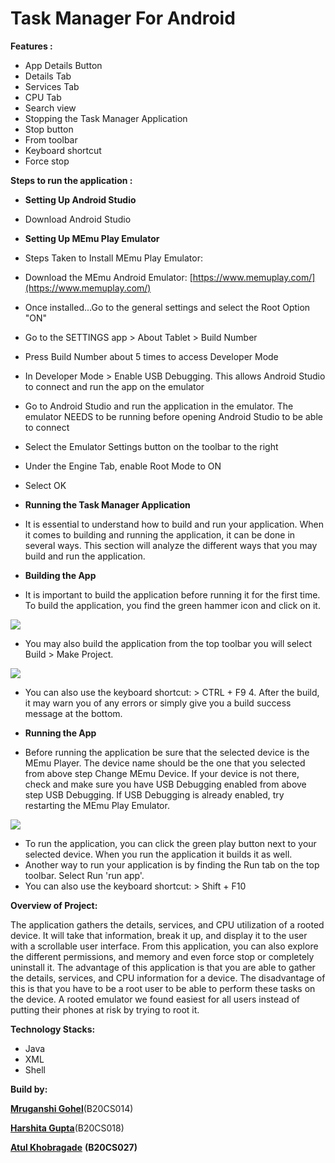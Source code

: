 # **Task Manager For Android**

**Features :**

- App Details Button
- Details Tab
- Services Tab
- CPU Tab
- Search view
- Stopping the Task Manager Application
- Stop button
- From toolbar
- Keyboard shortcut
- Force stop

**Steps to run the application :**

- **Setting Up Android Studio**
- Download Android Studio

- **Setting Up MEmu Play Emulator**
- Steps Taken to Install MEmu Play Emulator:
- Download the MEmu Android Emulator: [https://www.memuplay.com/](https://www.memuplay.com/)
- Once installed...Go to the general settings and select the Root Option "ON"
- Go to the SETTINGS app \> About Tablet \> Build Number
- Press Build Number about 5 times to access Developer Mode
- In Developer Mode \> Enable USB Debugging. This allows Android Studio to connect and run the app on the emulator
- Go to Android Studio and run the application in the emulator. The emulator NEEDS to be running before opening Android Studio to be able to connect
- Select the Emulator Settings button on the toolbar to the right
- Under the Engine Tab, enable Root Mode to ON
- Select OK

- **Running the Task Manager Application**

- It is essential to understand how to build and run your application. When it comes to building and running the application, it can be done in several ways. This section will analyze the different ways that you may build and run the application.

- **Building the App**
- It is important to build the application before running it for the first time. To build the application, you find the green hammer icon and click on it.

![](RackMultipart20221127-1-eczxhd_html_8f6b5a8ed7d048b5.gif)

- You may also build the application from the top toolbar you will select Build \> Make Project.

![](RackMultipart20221127-1-eczxhd_html_b84578538691bbcf.gif)

- You can also use the keyboard shortcut: \> CTRL + F9 4. After the build, it may warn you of any errors or simply give you a build success message at the bottom. 

- **Running the App**
- Before running the application be sure that the selected device is the MEmu Player. The device name should be the one that you selected from above step Change MEmu Device. If your device is not there, check and make sure you have USB Debugging enabled from above step USB Debugging. If USB Debugging is already enabled, try restarting the MEmu Play Emulator.

![](RackMultipart20221127-1-eczxhd_html_2155ff237bd914e.gif)

- To run the application, you can click the green play button next to your selected device. When you run the application it builds it as well.
- Another way to run your application is by finding the Run tab on the top toolbar. Select Run 'run app'.
- You can also use the keyboard shortcut: \> Shift + F10

**Overview of Project:**

The application gathers the details, services, and CPU utilization of a rooted device. It will take that information, break it up, and display it to the user with a scrollable user interface. From this application, you can also explore the different permissions, and memory and even force stop or completely uninstall it. The advantage of this application is that you are able to gather the details, services, and CPU information for a device. The disadvantage of this is that you have to be a root user to be able to perform these tasks on the device. A rooted emulator we found easiest for all users instead of putting their phones at risk by trying to root it.

**Technology Stacks:**

- Java
- XML
- Shell

**Build by:**

[**Mruganshi Gohel**](https://github.com/mruganshi)(B20CS014)

[**Harshita Gupta**](https://github.com/Harshita-1107)(B20CS018)

[**Atul Khobragade**](https://github.com/atul-khobragade) **(B20CS027)**